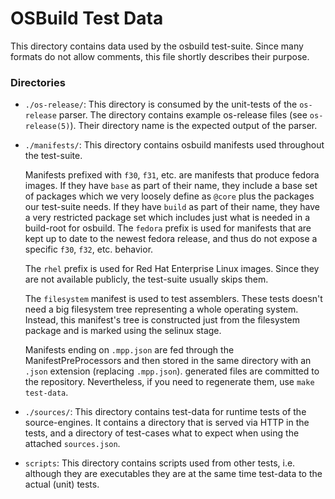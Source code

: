 OSBuild Test Data
=================

This directory contains data used by the osbuild test-suite. Since many formats
do not allow comments, this file shortly describes their purpose.

### Directories

 * `./os-release/`:
   This directory is consumed by the unit-tests of the `os-release` parser. The
   directory contains example os-release files (see `os-release(5)`). Their
   directory name is the expected output of the parser.

 * `./manifests/`:
   This directory contains osbuild manifests used throughout the test-suite.

   Manifests prefixed with `f30`, `f31`, etc. are manifests that produce fedora
   images. If they have `base` as part of their name, they include a base set
   of packages which we very loosely define as `@core` plus the packages our
   test-suite needs.
   If they have `build` as part of their name, they have a very restricted
   package set which includes just what is needed in a build-root for osbuild.
   The `fedora` prefix is used for manifests that are kept up to date to the
   newest fedora release, and thus do not expose a specific `f30`, `f32`, etc.
   behavior.

   The `rhel` prefix is used for Red Hat Enterprise Linux images. Since they are
   not available publicly, the test-suite usually skips them.

   The `filesystem` manifest is used to test assemblers. These tests doesn't
   need a big filesystem tree representing a whole operating system. Instead,
   this manifest's tree is constructed just from the filesystem package and is
   marked using the selinux stage.

   Manifests ending on `.mpp.json` are fed through the ManifestPreProcessors
   and then stored in the same directory with an `.json` extension (replacing
   `.mpp.json`). generated files are committed to the repository. Nevertheless,
   if you need to regenerate them, use `make test-data`.

 * `./sources/`:
   This directory contains test-data for runtime tests of the source-engines. It
   contains a directory that is served via HTTP in the tests, and a directory of
   test-cases what to expect when using the attached `sources.json`.

 * `scripts`:
   This directory contains scripts used from other tests, i.e. although they are
   executables they are at the same time test-data to the actual (unit) tests.
